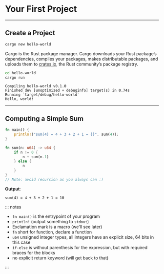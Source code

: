 <!-- markdownlint-disable-file MD034 MD033 MD001 MD024 MD026-->

# Your First Project

---

## Create a Project

```bash
cargo new hello-world
```

Cargo is the Rust package manager. Cargo downloads your Rust package’s
dependencies, compiles your packages, makes distributable packages, and uploads
them to [crates.io](https://crates.io), the Rust community’s package registry.

```bash
cd hello-world
cargo run
```

```text
Compiling hello-world v0.1.0
Finished dev [unoptimized + debuginfo] target(s) in 0.74s
Running `target/debug/hello-world`
Hello, world!
```

---

## Computing a Simple Sum

```rust {line-numbers="all|1-3|2|5-11|6-10|7,9|all"}
fn main() {
    println!("sum(4) = 4 + 3 + 2 + 1 = {}", sum(4));
}

fn sum(n: u64) -> u64 {
    if n != 0 {
        n + sum(n-1)
    } else {
        n
    }
}
// Note: avoid recursion as you always can :)
```

**Output**:

```text
sum(4) = 4 + 3 + 2 + 1 = 10
```

::: notes

- `fn main()` is the entrypoint of your program
- `println!` (output something to `stdout`)
- Exclamation mark is a macro (we'll see later)
- `fn` short for function, declare a function
- `u64` unsigned integer types, all integers have an explicit size, 64 bits in
  this case
- `if-else` is without parenthesis for the expression, but with required braces
  for the blocks
- no explicit return keyword (will get back to that)

:::
